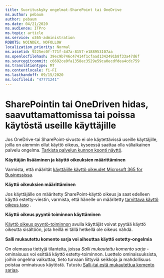 ```yaml
---
title: Suorituskyky ongelmat-SharePoint tai OneDrive
ms.author: pebaum
author: pebaum
ms.date: 04/21/2020
ms.audience: ITPro
ms.topic: article
ms.service: o365-administration
ROBOTS: NOINDEX, NOFOLLOW
localization_priority: Normal
ms.assetid: 9225ec0f-771f-4d7a-8157-e188953107aa
ms.openlocfilehash: 39ec9b746c47414f1cfaad1342491b8f33a47d6f
ms.sourcegitcommit: c6692ce0fa1358ec3529e59ca0ecdfdea4cdc759
ms.translationtype: MT
ms.contentlocale: fi-FI
ms.lasthandoff: 09/15/2020
ms.locfileid: "47771241"
---
```

# <a name="sharepoint-or-onedrive-slow-inaccessible-or-unavailable-for-multiple-users"></a>SharePointin tai OneDriven hidas, saavuttamattomissa tai poissa käytöstä useille käyttäjille

Jos OneDrive-tai SharePoint-sivusto ei ole käytettävissä useille käyttäjille, joilla on aiemmin ollut käyttö oikeus, kyseessä saattaa olla väliaikainen palvelu ongelma. [Tarkista palvelun kunnon koonti näyttö](https://portal.office.com/adminportal/home#/servicehealth).

**Käyttäjän lisääminen ja käyttö oikeuksien määrittäminen**

Varmista, että määrität [käyttäjille käyttö oikeudet Microsoft 365 for Businessissa](https://docs.microsoft.com/microsoft-365/admin/add-users/add-users).


**Käyttö oikeuksien määrittäminen**

Jos käyttäjälle on määritetty SharePoint-käyttö oikeus ja saat edelleen käyttö estetty-viestin, varmista, että hänelle on määritetty [tarvittava käyttö oikeus taso](https://docs.microsoft.com/sharepoint/understanding-permission-levels) .

**Käyttö oikeus pyyntö toiminnon käyttäminen**

[Käyttö oikeus pyyntö-toiminnon](https://support.office.com/article/Set-up-and-manage-access-requests-94B26E0B-2822-49D4-929A-8455698654B3) avulla käyttäjät voivat pyytää käyttö oikeutta sisältöön, jota heillä ei tällä hetkellä ole oikeus nähdä.

**Salli mukautettu komento sarja voi aiheuttaa käyttö estetty-ongelmia**

On olemassa tiettyjä tilanteita, joissa *Salli mukautettu komento sarja* -ominaisuus voi esittää käyttö estetty-toiminnon. Luettelo ominaisuuksista, joihin ongelma vaikuttaa, tieto turvaan liittyviä seikkoja ja mahdollisuus poistaa ominaisuus käytöstä. Tutustu [Salli-tai estä mukautettua komento sarjaa](https://docs.microsoft.com/sharepoint/allow-or-prevent-custom-script).

